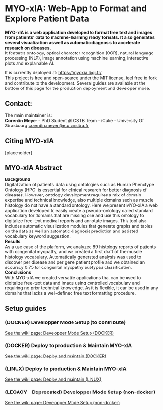 # MYO-xIA: Web-App to Format and Explore Patient Data

**MYO-xIA is a web application developed to format free text and images from patients’ data to machine-learning ready formats. It also generates several visualization as well as automatic diagnosis to accelerate research on diseases.**  
It features ontology, optical character recognition (OCR), natural language processing (NLP), image annotation using machine learning, interactive plots and explainable AI.

It is currently deployed at: https://myoxia.lbgi.fr/  
This project is free and open-source under the MIT license, feel free to fork and contribute to the development. Several guides are available at the bottom of this page for the production deployment and developer mode.

## Contact:

The main maintainer is:  
**Corentin Meyer** - PhD Student @ CSTB Team - iCube - University Of Strasbourg <corentin.meyer@etu.unsitra.fr>

## Citing MYO-xIA

[placeholder]

## MYO-xIA Abstract

**Background**  
Digitalization of patients’ data using ontologies such as Human Phenotype Ontology (HPO) is essential for clinical research for better diagnosis of diseases. However, ontology development requires a mix of domain expertise and technical knowledge, also multiple domains such as muscle histology do not have a standard ontology. Here we present MYO-xIA a web application developed to easily create a pseudo-ontology called standard vocabulary for domains that are missing one and use this ontology to digitalize free-text medical reports and annotate images. This tool also includes automatic visualization modules that generate graphs and tables on the data as well an automatic diagnosis prediction and assisted vocabulary keyword suggestion.  
**Results**  
As a use case of the platform, we analyzed 89 histology reports of patients with congenital myopathy, and we created a first draft of the muscle histology vocabulary. Automatically generated analysis was used to discover per disease and per gene patient profile and we obtained an accuracy 0.75 for congenital myopathy subtypes classification.  
**Conclusions**  
With MYO-xIA we created versatile applications that can be used to digitalize free-text data and image using controlled vocabulary and requiring no prior technical knowledge. As it is flexible, it can be used in any domains that lacks a well-defined free text formatting procedure.

## Setup guides

### (DOCKER) Developper Mode Setup (to contribute)

[See the wiki page: Developper Mode Setup (DOCKER)](<https://github.com/lambda-science/MYO-xIA-App/wiki/(DOCKER)-Developper-Mode-Setup-(to-contribute)>)

### (DOCKER) Deploy to production & Maintain MYO-xIA

[See the wiki page: Deploy and maintain (DOCKER)](<https://github.com/lambda-science/MYO-xIA-App/wiki/(DOCKER)-Deploy-&-Maintain-MYO-xIA>)

### (LINUX) Deploy to production & Maintain MYO-xIA

[See the wiki page: Deploy and maintain (LINUX)](<https://github.com/lambda-science/MYO-xIA-App/wiki/(LINUX)-Deploy-&-Maintain-MYO-xIA>)

### (LEGACY - Deprecated) Developper Mode Setup (non-docker)

[See the wiki page: Developper Mode Setup (non-docker)](<https://github.com/lambda-science/MYO-xIA-App/wiki/(LEGACY---Deprecated)-Developper-Mode-Setup-(non-docker)>)

